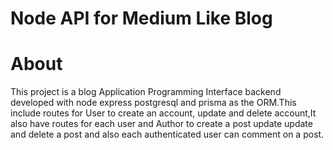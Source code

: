 # Node API for Medium Like Blog
# About
This project is a blog Application Programming Interface  backend developed with node express postgresql and prisma  as the ORM.This include routes for User to create an account, update and delete account,It also have routes for each user and Author to create a post update update and delete a post and also each authenticated user can comment on a post.
<!-- npx prisma format   to rearrange the relationship between the database schemas -->
<!-- npx prisma studio to set up a temporary database schema with their data on the browser  -->